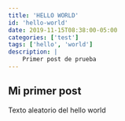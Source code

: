 ```yaml
---
title: 'HELLO WORLD'
id: 'hello-world'
date: 2019-11-15T08:38:00-05:00
categories: ['test']
tags: ['hello', 'world']
description: |
    Primer post de prueba
---
```


## Mi primer post

Texto aleatorio del hello world